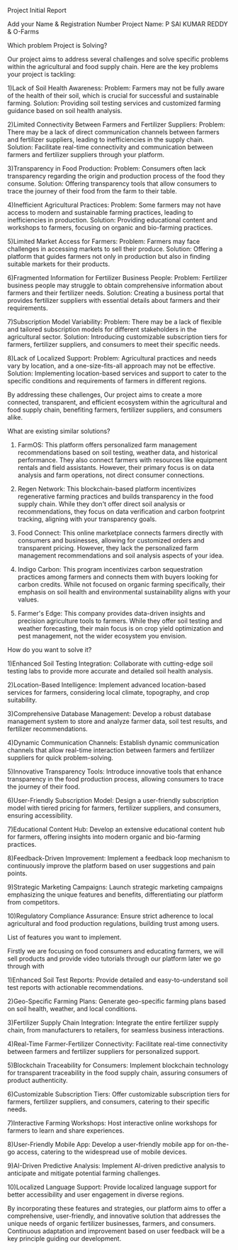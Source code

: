 Project Initial Report

Add your Name & Registration Number
Project Name: P SAI KUMAR REDDY & O-Farms

Which problem Project is Solving?

Our project aims to address several challenges and solve specific problems within the agricultural and food supply chain. Here are the key problems your project is tackling:

1)Lack of Soil Health Awareness:
  Problem: Farmers may not be fully aware of the health of their soil, which is crucial for successful and sustainable farming.
  Solution: Providing soil testing services and customized farming guidance based on soil health analysis.

2)Limited Connectivity Between Farmers and Fertilizer Suppliers:
  Problem: There may be a lack of direct communication channels between farmers and fertilizer suppliers, leading to inefficiencies in the supply chain.
  Solution: Facilitate real-time connectivity and communication between farmers and fertilizer suppliers through your platform.

3)Transparency in Food Production:
  Problem: Consumers often lack transparency regarding the origin and production process of the food they consume.
  Solution: Offering transparency tools that allow consumers to trace the journey of their food from the farm to their table.

4)Inefficient Agricultural Practices:
  Problem: Some farmers may not have access to modern and sustainable farming practices, leading to inefficiencies in production.
  Solution: Providing educational content and workshops to farmers, focusing on organic and bio-farming practices.

5)Limited Market Access for Farmers:
  Problem: Farmers may face challenges in accessing markets to sell their produce.
  Solution: Offering a platform that guides farmers not only in production but also in finding suitable markets for their products.

6)Fragmented Information for Fertilizer Business People:
  Problem: Fertilizer business people may struggle to obtain comprehensive information about farmers and their fertilizer needs.
  Solution: Creating a business portal that provides fertilizer suppliers with essential details about farmers and their requirements.

7)Subscription Model Variability:
  Problem: There may be a lack of flexible and tailored subscription models for different stakeholders in the agricultural sector.
  Solution: Introducing customizable subscription tiers for farmers, fertilizer suppliers, and consumers to meet their specific needs.

8)Lack of Localized Support:
  Problem: Agricultural practices and needs vary by location, and a one-size-fits-all approach may not be effective.
  Solution: Implementing location-based services and support to cater to the specific conditions and requirements of farmers in different regions.

By addressing these challenges, Our project aims to create a more connected, transparent, and efficient ecosystem within the agricultural and food supply chain, benefiting farmers, fertilizer suppliers, and consumers alike.



What are existing similar solutions?

1. FarmOS: This platform offers personalized farm management recommendations based on soil testing, weather data, and historical performance. They also connect farmers with resources 
like equipment rentals and field assistants. However, their primary focus is on data analysis and farm operations, not direct consumer connections.

2. Regen Network: This blockchain-based platform incentivizes regenerative farming practices and builds transparency in the food supply chain. While they don't offer direct soil analysis
or recommendations, they focus on data verification and carbon footprint tracking, aligning with your transparency goals.

3. Food Connect: This online marketplace connects farmers directly with consumers and businesses, allowing for customized orders and transparent pricing. However, they lack the personalized
farm management recommendations and soil analysis aspects of your idea.

4. Indigo Carbon: This program incentivizes carbon sequestration practices among farmers and connects them with buyers looking for carbon credits. While not focused on organic farming specifically,
their emphasis on soil health and environmental sustainability aligns with your values.

5. Farmer's Edge: This company provides data-driven insights and precision agriculture tools to farmers. While they offer soil testing and weather forecasting, their main focus is on crop yield
optimization and pest management, not the wider ecosystem you envision.



How do you want to solve it?

1)Enhanced Soil Testing Integration:
  Collaborate with cutting-edge soil testing labs to provide more accurate and detailed soil health analysis.

2)Location-Based Intelligence:
  Implement advanced location-based services for farmers, considering local climate, topography, and crop suitability.

3)Comprehensive Database Management:
  Develop a robust database management system to store and analyze farmer data, soil test results, and fertilizer recommendations.

4)Dynamic Communication Channels:
  Establish dynamic communication channels that allow real-time interaction between farmers and fertilizer suppliers for quick problem-solving.

5)Innovative Transparency Tools:
  Introduce innovative tools that enhance transparency in the food production process, allowing consumers to trace the journey of their food.

6)User-Friendly Subscription Model:
  Design a user-friendly subscription model with tiered pricing for farmers, fertilizer suppliers, and consumers, ensuring accessibility.

7)Educational Content Hub:
  Develop an extensive educational content hub for farmers, offering insights into modern organic and bio-farming practices.

8)Feedback-Driven Improvement:
  Implement a feedback loop mechanism to continuously improve the platform based on user suggestions and pain points.

9)Strategic Marketing Campaigns:
  Launch strategic marketing campaigns emphasizing the unique features and benefits, differentiating our platform from competitors.

10)Regulatory Compliance Assurance:
   Ensure strict adherence to local agricultural and food production regulations, building trust among users.



List of features you want to implement.

Firstly we are focusing on food consumers and educating farmers, we will sell products and provide video tutorials through our platform later we go through with


1)Enhanced Soil Test Reports:
  Provide detailed and easy-to-understand soil test reports with actionable recommendations.

2)Geo-Specific Farming Plans:
  Generate geo-specific farming plans based on soil health, weather, and local conditions.

3)Fertilizer Supply Chain Integration:
  Integrate the entire fertilizer supply chain, from manufacturers to retailers, for seamless business interactions.

4)Real-Time Farmer-Fertilizer Connectivity:
  Facilitate real-time connectivity between farmers and fertilizer suppliers for personalized support.

5)Blockchain Traceability for Consumers:
  Implement blockchain technology for transparent traceability in the food supply chain, assuring consumers of product authenticity.

6)Customizable Subscription Tiers:
  Offer customizable subscription tiers for farmers, fertilizer suppliers, and consumers, catering to their specific needs.

7)Interactive Farming Workshops:
  Host interactive online workshops for farmers to learn and share experiences.

8)User-Friendly Mobile App:
  Develop a user-friendly mobile app for on-the-go access, catering to the widespread use of mobile devices.

9)AI-Driven Predictive Analysis:
Implement AI-driven predictive analysis to anticipate and mitigate potential farming challenges.

10)Localized Language Support:
   Provide localized language support for better accessibility and user engagement in diverse regions.

By incorporating these features and strategies, our platform aims to offer a comprehensive, user-friendly, and innovative solution that addresses
the unique needs of organic fertilizer businesses, farmers, and consumers. Continuous adaptation and improvement based on user feedback will be a key principle guiding our development.
